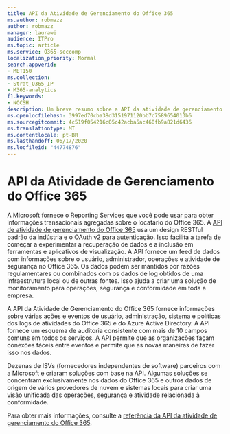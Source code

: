 ```yaml
---
title: API da Atividade de Gerenciamento do Office 365
ms.author: robmazz
author: robmazz
manager: laurawi
audience: ITPro
ms.topic: article
ms.service: O365-seccomp
localization_priority: Normal
search.appverid:
- MET150
ms.collection:
- Strat_O365_IP
- M365-analytics
f1.keywords:
- NOCSH
description: Um breve resumo sobre a API da atividade de gerenciamento do Office 365.
ms.openlocfilehash: 3997ed70cba38d3151971120bb7c7589654013b6
ms.sourcegitcommit: 4c519f054216c05c42acba5ac460fb9a821d6436
ms.translationtype: MT
ms.contentlocale: pt-BR
ms.lasthandoff: 06/17/2020
ms.locfileid: "44774876"
---
```

# <a name="office-365-management-activity-api"></a>API da Atividade de Gerenciamento do Office 365

A Microsoft fornece o Reporting Services que você pode usar para obter informações transacionais agregadas sobre o locatário do Office 365. A [API de atividade de gerenciamento do Office 365](https://docs.microsoft.com/office/office-365-management-api/office-365-management-apis-overview#office-365-management-activity-api) usa um design RESTful padrão da indústria e o OAuth v2 para autenticação. Isso facilita a tarefa de começar a experimentar a recuperação de dados e a inclusão em ferramentas e aplicativos de visualização. A API fornece um feed de dados com informações sobre o usuário, administrador, operações e atividade de segurança no Office 365. Os dados podem ser mantidos por razões regulamentares ou combinados com os dados de log obtidos de uma infraestrutura local ou de outras fontes. Isso ajuda a criar uma solução de monitoramento para operações, segurança e conformidade em toda a empresa.

A API da Atividade de Gerenciamento do Office 365 fornece informações sobre várias ações e eventos de usuário, administração, sistema e políticas dos logs de atividades do Office 365 e do Azure Active Directory. A API fornece um esquema de auditoria consistente com mais de 10 campos comuns em todos os serviços. A API permite que as organizações façam conexões fáceis entre eventos e permite que as novas maneiras de fazer isso nos dados.

Dezenas de ISVs (fornecedores independentes de software) parceiros com a Microsoft e criaram soluções com base na API. Algumas soluções se concentram exclusivamente nos dados do Office 365 e outros dados de origem de vários provedores de nuvem e sistemas locais para criar uma visão unificada das operações, segurança e atividade relacionada à conformidade. 

Para obter mais informações, consulte a [referência da API da atividade de gerenciamento do Office 365](https://docs.microsoft.com/office/office-365-management-api/office-365-management-activity-api-reference).
